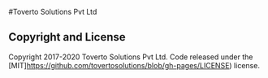 #Toverto Solutions Pvt Ltd

## Copyright and License

Copyright 2017-2020 Toverto Solutions Pvt Ltd. Code released under the [MIT]https://github.com/tovertosolutions/blob/gh-pages/LICENSE) license.
